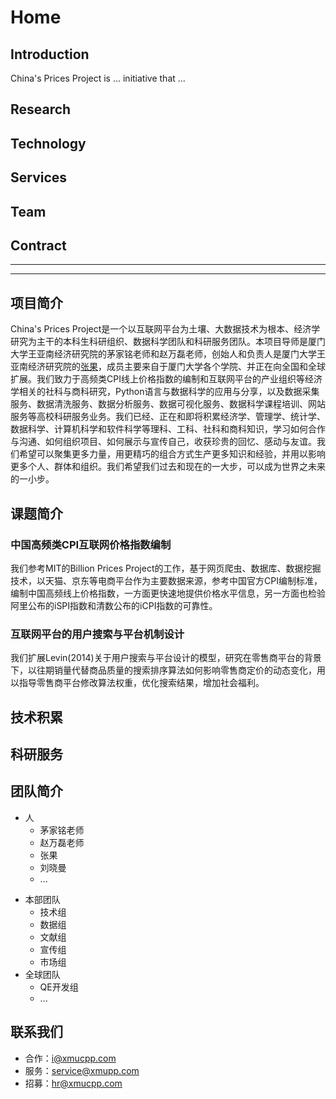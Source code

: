 # Home

## Introduction

China's Prices Project is ... initiative that ...


## Research


## Technology


## Services


## Team


## Contract

-----
-----

## 项目简介

China's Prices Project是一个以互联网平台为土壤、大数据技术为根本、经济学研究为主干的本科生科研组织、数据科学团队和科研服务团队。本项目导师是厦门大学王亚南经济研究院的茅家铭老师和赵万磊老师，创始人和负责人是厦门大学王亚南经济研究院的[张果](zhangguo.me)，成员主要来自于厦门大学各个学院、并正在向全国和全球扩展。我们致力于高频类CPI线上价格指数的编制和互联网平台的产业组织等经济学相关的社科与商科研究，Python语言与数据科学的应用与分享，以及数据采集服务、数据清洗服务、数据分析服务、数据可视化服务、数据科学课程培训、网站服务等高校科研服务业务。我们已经、正在和即将积累经济学、管理学、统计学、数据科学、计算机科学和软件科学等理科、工科、社科和商科知识，学习如何合作与沟通、如何组织项目、如何展示与宣传自己，收获珍贵的回忆、感动与友谊。我们希望可以聚集更多力量，用更精巧的组合方式生产更多知识和经验，并用以影响更多个人、群体和组织。我们希望我们过去和现在的一大步，可以成为世界之未来的一小步。


## 课题简介

### 中国高频类CPI互联网价格指数编制

我们参考MIT的Billion Prices Project的工作，基于网页爬虫、数据库、数据挖掘技术，以天猫、京东等电商平台作为主要数据来源，参考中国官方CPI编制标准，编制中国高频线上价格指数，一方面更快速地提供价格水平信息，另一方面也检验阿里公布的iSPI指数和清数公布的iCPI指数的可靠性。


### 互联网平台的用户搜索与平台机制设计

我们扩展Levin(2014)关于用户搜索与平台设计的模型，研究在零售商平台的背景下，以往期销量代替商品质量的搜索排序算法如何影响零售商定价的动态变化，用以指导零售商平台修改算法权重，优化搜索结果，增加社会福利。


## 技术积累


## 科研服务


## 团队简介

- 人
  - 茅家铭老师
  - 赵万磊老师
  - 张果
  - 刘晓曼
  - ...

<!--
照片+姓名+职责
-->

- 本部团队
  - 技术组
  - 数据组
  - 文献组
  - 宣传组
  - 市场组
- 全球团队
  - QE开发组
  - ... 

## 联系我们
- 合作：i@xmucpp.com
- 服务：service@xmupp.com
- 招募：hr@xmucpp.com